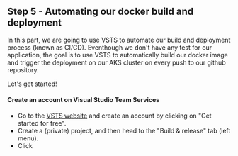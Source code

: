 ## Step 5 - Automating our docker build and deployment

In this part, we are going to use VSTS to automate our build and deployment process (known as CI/CD). Eventhough we don't have any test for our application, the goal is to use VSTS to automatically build our docker image and trigger the deployment on our AKS cluster on every push to our github repository.

Let's get started!

#### Create an account on Visual Studio Team Services

- Go to the [VSTS website](https://visualstudio.microsoft.com/fr/team-services/) and create an account by clicking on "Get started for free". 
- Create a (private) project, and then head to the "Build & release" tab (left menu).
- Click 